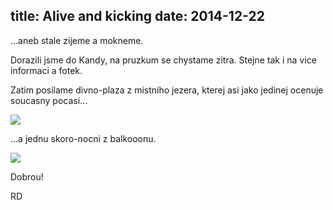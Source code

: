 title: Alive and kicking
date: 2014-12-22
---

...aneb stale zijeme a mokneme.

Dorazili jsme do Kandy, na pruzkum se chystame zitra. Stejne tak i na vice informaci a fotek.

Zatim posilame divno-plaza z mistniho jezera,
kterej asi jako jedinej ocenuje soucasny pocasi...

![](http://srilanka.podgorny.cz/gallery/original/20141222_175939_DSCN7892~01.jpg)

...a jednu skoro-nocni z balkooonu.

![](http://srilanka.podgorny.cz/gallery/original/20141222_180028_DSCN7910~01.jpg)

Dobrou!

RD
